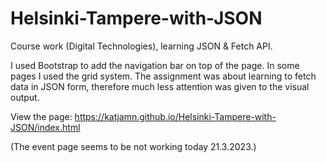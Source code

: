 # Helsinki-Tampere-with-JSON
Course work (Digital Technologies), learning JSON &amp; Fetch API.

I used Bootstrap to add the navigation bar on top of the page. In some pages I used the grid system. The assignment was about learning to fetch data in JSON form, therefore much less attention was given to the visual output.

View the page: https://katjamn.github.io/Helsinki-Tampere-with-JSON/index.html

(The event page seems to be not working today 21.3.2023.)
